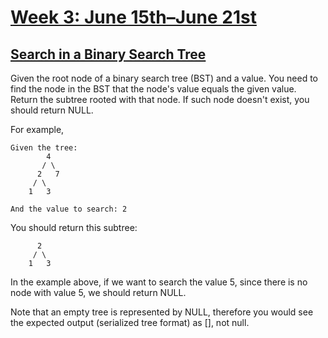 # [Week 3: June 15th–June 21st](https://leetcode.com/explore/featured/card/june-leetcoding-challenge/541/week-3-june-15th-june-21st/)

## [Search in a Binary Search Tree](https://leetcode.com/problems/search-in-a-binary-search-tree/)

Given the root node of a binary search tree (BST) and a value. You need to find the node in the BST that the node's value equals the given value. Return the subtree rooted with that node. If such node doesn't exist, you should return NULL.

For example, 
```
Given the tree:
        4
       / \
      2   7
     / \
    1   3

And the value to search: 2
```
You should return this subtree:
```
      2 
     / \ 
    1   3
```
In the example above, if we want to search the value 5, since there is no node with value 5, we should return NULL.

Note that an empty tree is represented by NULL, therefore you would see the expected output (serialized tree format) as [], not null.

